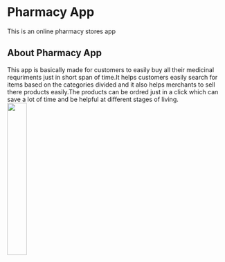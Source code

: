 # Pharmacy App

This is an online pharmacy stores app
## About Pharmacy App
This app is basically made for customers to easily buy all their medicinal requriments just in short span of time.It helps customers easily search for items based on the categories divided and it also helps merchants to sell there products easily.The products can be ordred just in a click which can save a lot of time and be helpful at different stages of living.
<img src="" width="30%">

